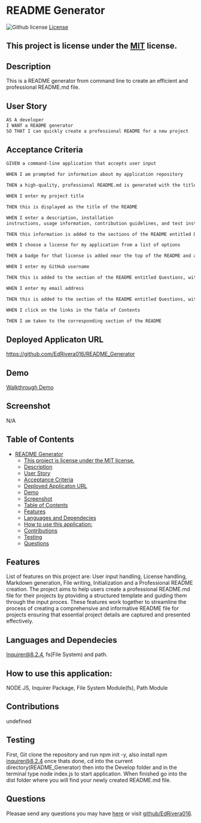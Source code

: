 # README Generator
![Github license](https://img.shields.io/badge/license-MIT-blue.svg)
[License](https://choosealicense.com/licenses/MIT/)
## This project is license under the [MIT](https://choosealicense.com/licenses/MIT/) license.
## Description
This is a README generator from command line to create an efficient and professional README.md file.
 ## User Story
```md
AS A developer
I WANT a README generator
SO THAT I can quickly create a professional README for a new project
```
## Acceptance Criteria
```md
GIVEN a command-line application that accepts user input

WHEN I am prompted for information about my application repository

THEN a high-quality, professional README.md is generated with the title of my project and sections entitled Description, Table of Contents, Installation, Usage, License, Contributing, Tests, and Questions

WHEN I enter my project title

THEN this is displayed as the title of the README

WHEN I enter a description, installation 
instructions, usage information, contribution guidelines, and test instructions

THEN this information is added to the sections of the README entitled Description, Installation, Usage, Contributing, and Tests

WHEN I choose a license for my application from a list of options

THEN a badge for that license is added near the top of the README and a notice is added to the section of the README entitled License that explains which license the application is covered under

WHEN I enter my GitHub username

THEN this is added to the section of the README entitled Questions, with a link to my GitHub profile

WHEN I enter my email address

THEN this is added to the section of the README entitled Questions, with instructions on how to reach me with additional questions

WHEN I click on the links in the Table of Contents

THEN I am taken to the corresponding section of the README
```
## Deployed Applicaton URL
https://github.com/EdRivera016/README_Generator

## Demo
[Walkthrough Demo](https://drive.google.com/file/d/15V3GxLqCOwViYDc_caOayl9HftDlwWp3/view)

## Screenshot
N/A
## Table of Contents
- [README Generator](#readme-generator)
  - [This project is license under the MIT license.](#this-project-is-license-under-the-mit-license)
  - [Description](#description)
  - [User Story](#user-story)
  - [Acceptance Criteria](#acceptance-criteria)
  - [Deployed Applicaton URL](#deployed-applicaton-url)
  - [Demo](#demo)
  - [Screenshot](#screenshot)
  - [Table of Contents](#table-of-contents)
  - [Features](#features)
  - [Languages and Dependecies](#languages-and-dependecies)
  - [How to use this application:](#how-to-use-this-application)
  - [Contributions](#contributions)
  - [Testing](#testing)
  - [Questions](#questions)
## Features
List of features on this project are: User input handling, License handling, Markdown generation, File writing, Initialization and a Professional README creation. The project aims to help users create a professional README.md file for their projects by ptoviding a structured template and guiding them through the input proces. These features work together to streamline the process of creating a comprehensive and informative README file for projects ensuring that essential project details are captured and presented effectively.
## Languages and Dependecies
Inquirer@8.2.4, fs(File System) and path.
## How to use this application:
NODE.JS, Inquirer Package, File System Module(fs), Path Module
## Contributions
undefined
## Testing
First, Git clone the repository and run npm init -y, also install npm inquirer@8.2.4 once thats done, cd into the current directory(README_Generator) then into the Develop folder and in the terminal type node index.js to start application. When finished go into the dist folder where you will find your newly created README.md file.
## Questions
Pleasae send any questions you may have [here](mailto:edwinrivera016@outlook.com?subject=[Github]%20Dev%20Connect) or visit [github/EdRivera016](https://github.comEdRivera016).


